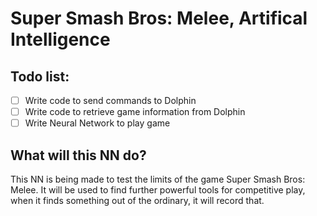 # Super Smash Bros: Melee, Artifical Intelligence
## Todo list:
- [ ] Write code to send commands to Dolphin
- [ ] Write code to retrieve game information from Dolphin
- [ ] Write Neural Network to play game
## What will this NN do?
This NN is being made to test the limits of the game Super Smash Bros: Melee. 
It will be used to find further powerful tools for competitive play, when it finds something out of the ordinary, it will record that.